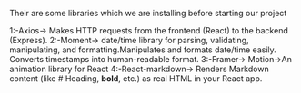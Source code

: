 Their are some libraries which we are installing before starting our project

1:-Axios->  Makes HTTP requests from the frontend (React) to the backend (Express).
2:-Moment-> date/time library for parsing, validating, manipulating, and formatting.Manipulates and formats date/time easily.
            Converts timestamps into human-readable format.
3:-Framer-> Motion->An animation library for React
4:-React-markdown->  Renders Markdown content (like # Heading, **bold**, etc.) as real HTML in your React app. 


